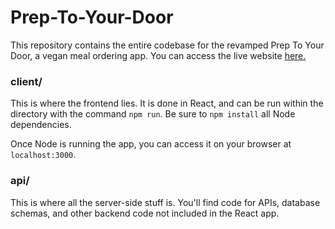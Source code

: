 # Prep-To-Your-Door

This repository contains the entire codebase for the revamped Prep To Your Door, a vegan meal ordering app. You can access the live website [here.](https://www.preptoyourdoor.com/)

### client/
This is where the frontend lies. It is done in React, and can be run within the directory with the command `npm run`. Be sure to `npm install` all Node dependencies.

Once Node is running the app, you can access it on your browser at `localhost:3000`.

### api/
This is where all the server-side stuff is. You'll find code for APIs, database schemas, and other backend code not included in the React app.
